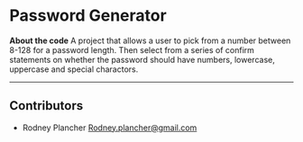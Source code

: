 # Password Generator
**About the code**
A project that allows a user to pick from a number between 8-128 for a password length.
Then select from a series of confirm statements on whether the password should have numbers, lowercase, uppercase and special charactors. 


---

## Contributors

- Rodney Plancher <Rodney.plancher@gmail.com>
